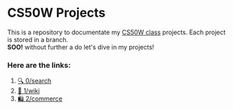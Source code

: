 # CS50W Projects
This is a repository to documentate my [CS50W class](https://cs50.harvard.edu/web/2020) projects. Each project is stored in a branch.<br>
**SOO!** without further a do let's dive in my projects!

### Here are the links:
1. [🔍 0/search](https://github.com/muhmdfathurrahman/CS50W/tree/0/search)
2. [📃 1/wiki](https://github.com/muhmdfathurrahman/CS50W/tree/1/wiki)
3. [🛍️ 2/commerce](https://github.com/muhmdfathurrahman/CS50W/tree/0/search)
